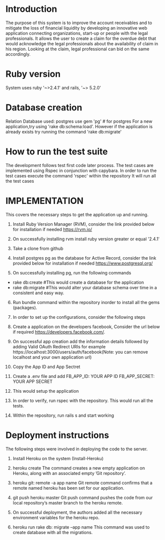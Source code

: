 # Introduction

The purpose of this system is to improve the account receivables and to mitigate the loss of financial liquidity by developing an innovative web application connecting organizations, start-up or people with the legal professionals. It allows the user to create a claim for the overdue debt that would acknowledge the legal professionals about the availability of claim in his region. Looking at the claim, legal professional can bid on the same accordingly.

# Ruby version
System uses ruby '~>2.4.1'   and  rails, '~> 5.2.0'

# Database creation
Relation Database used: postgres
use gem 'pg' # for postgres
For a new application,try using 'rake db:schema:load'.
However if the application is already exists try running the command 'rake db:migrate'


# How to run the test suite
The development follows test first code later process.
The test cases are implemented using Rspec in conjunction with capybara.
In order to run the test cases execute the command 'rspec' within the repository
It will run all the test cases

# IMPLEMENTATION

This covers the necessary steps to get the application up and running.

1. Install Ruby Version Manager (RVM), consider the link provided below for installation if needed
   https://rvm.io/
2. On successfully installing rvm install ruby version greater or equal '2.4.1'

3. Take a clone from github

4. Install postgres pg as the database for Active Record, consider the link provided below for installation if needed
  https://www.postgresql.org/

5. On successfully installing pg, run the following commands
  * rake db:create  #This would create a database for the application
  * rake db:migrate #This would alter your database schema over time in a consistent and easy way.

6. Run bundle command within the repository inorder to install all the gems (packages).

7. In order to set up the configurations, consider the following steps
  1. Create a application on the developers facebook, Consider the url below if required
    https://developers.facebook.com/. 
  2. On successful app creation add the information details followed by adding Valid OAuth Redirect URIs for example https://localhost:3000/users/auth/facebook(Note: you can remove localhost and your own application url)
  3. Copy the App ID and App Sectret

8. Create a .env file and add
  FB_APP_ID: YOUR APP ID
  FB_APP_SECRET: YOUR APP SECRET

9. This would setup the application

10. In order to verify, run rspec with the repository. This would run all the tests.

11. Within the repository, run rails s and start working



# Deployment instructions

The following steps were involved in deploying the code to the server.

1. Install Heroku on the system (Install-Heroku)

2. heroku create
The command creates a new empty application on Heroku, along with an associated empty ’Git
repository’.

3. heroku git: remote -a app name
Git remote command confirms that a remote named heroku has been set for our application.

4. git push heroku master
Git push command pushes the code from our local repository’s master branch to the heroku
remote.

5. On successful deployment, the authors added all the necessary environment variables for the heroku repo.

6. heroku run rake db: migrate –app name
This command was used to create database with all the migrations.
